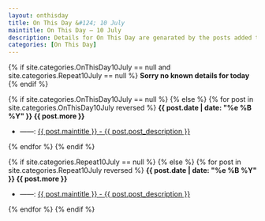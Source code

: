 ```yaml
---
layout: onthisday
title: On This Day &#124; 10 July
maintitle: On This Day — 10 July
description: Details for On This Day are genarated by the posts added to the website so the content is subject to changes/updates over time.
categories: [On This Day]
---
```


{% if site.categories.OnThisDay10July == null and site.categories.Repeat10July == null %}
<strong>Sorry no known details for today</strong>
{% endif %}

{% if site.categories.OnThisDay10July == null %}
{% else %}
{% for post in site.categories.OnThisDay10July reversed %}
<strong>{{ post.date | date: "%e %B %Y" }} {{ post.more }}</strong>
<ul>
<li> ——: <a href="{{ post.url }}">{{ post.maintitle }} - {{ post.post_description }}</a></li>
</ul>
{% endfor %}
{% endif %}

{% if site.categories.Repeat10July == null %}
{% else %}
{% for post in site.categories.Repeat10July reversed %}
<strong>{{ post.date | date: "%e %B %Y" }} {{ post.more }}</strong>
<ul>
<li> ——: <a href="{{ post.url }}">{{ post.maintitle }} - {{ post.post_description }}</a></li>
</ul>
{% endfor %}
{% endif %}
